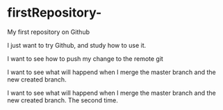 firstRepository-
================

My first repository  on Github

I just want to try Github, and study how to use it.

I want to see how to push my change to the remote git

I want to see what will happend when I merge the master branch and the new created branch.

I want to see what will happend when I merge the master branch and the new created branch. The second time.